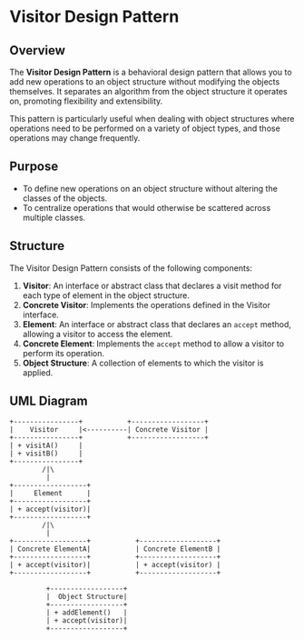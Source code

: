 # Visitor Design Pattern  

## Overview  

The **Visitor Design Pattern** is a behavioral design pattern that allows you to add new operations to an object structure without modifying the objects themselves. It separates an algorithm from the object structure it operates on, promoting flexibility and extensibility.  

This pattern is particularly useful when dealing with object structures where operations need to be performed on a variety of object types, and those operations may change frequently.  

## Purpose  

- To define new operations on an object structure without altering the classes of the objects.  
- To centralize operations that would otherwise be scattered across multiple classes.  

## Structure  

The Visitor Design Pattern consists of the following components:  

1. **Visitor**: An interface or abstract class that declares a visit method for each type of element in the object structure.  
2. **Concrete Visitor**: Implements the operations defined in the Visitor interface.  
3. **Element**: An interface or abstract class that declares an `accept` method, allowing a visitor to access the element.  
4. **Concrete Element**: Implements the `accept` method to allow a visitor to perform its operation.  
5. **Object Structure**: A collection of elements to which the visitor is applied.  

## UML Diagram  

```plaintext  
+----------------+           +------------------+  
|    Visitor     |<----------| Concrete Visitor |  
+----------------+           +------------------+  
| + visitA()     |  
| + visitB()     |  
+----------------+  
        /|\  
         |  
+------------------+  
|     Element      |  
+------------------+  
| + accept(visitor)|  
+------------------+  
        /|\  
         |  
+------------------+           +-------------------+  
| Concrete ElementA|           | Concrete ElementB |  
+------------------+           +-------------------+  
| + accept(visitor)|           | + accept(visitor) |  
+------------------+           +-------------------+  

         +------------------+  
         |  Object Structure|  
         +------------------+  
         | + addElement()   |  
         | + accept(visitor)|  
         +------------------+  
